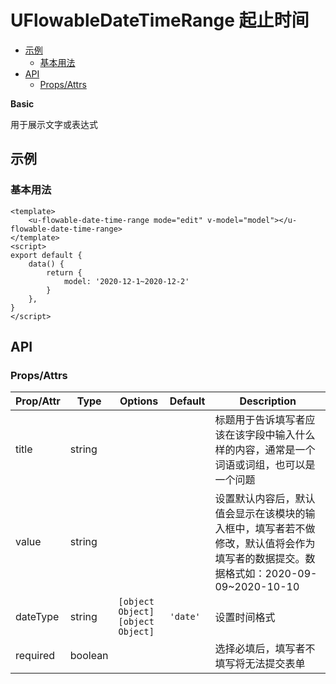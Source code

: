 <!-- 该 README.md 根据 api.yaml 和 docs/*.md 自动生成，为了方便在 GitHub 和 NPM 上查阅。如需修改，请查看源文件 -->

# UFlowableDateTimeRange 起止时间

- [示例](#示例)
    - [基本用法](#基本用法)
- [API]()
    - [Props/Attrs](#propsattrs)

**Basic**

用于展示文字或表达式

## 示例
### 基本用法

```vue
<template>
    <u-flowable-date-time-range mode="edit" v-model="model"></u-flowable-date-time-range>
</template>
<script>
export default {
    data() {
        return {
            model: '2020-12-1~2020-12-2'
        }
    },
}
</script>
```
## API
### Props/Attrs

| Prop/Attr | Type | Options | Default | Description |
| --------- | ---- | ------- | ------- | ----------- |
| title | string |  |  | 标题用于告诉填写者应该在该字段中输入什么样的内容，通常是一个词语或词组，也可以是一个问题 |
| value | string |  |  | 设置默认内容后，默认值会显示在该模块的输入框中，填写者若不做修改，默认值将会作为填写者的数据提交。数据格式如：2020-09-09~2020-10-10 |
| dateType | string | `[object Object]`<br/>`[object Object]` | `'date'` | 设置时间格式 |
| required | boolean |  |  | 选择必填后，填写者不填写将无法提交表单 |

